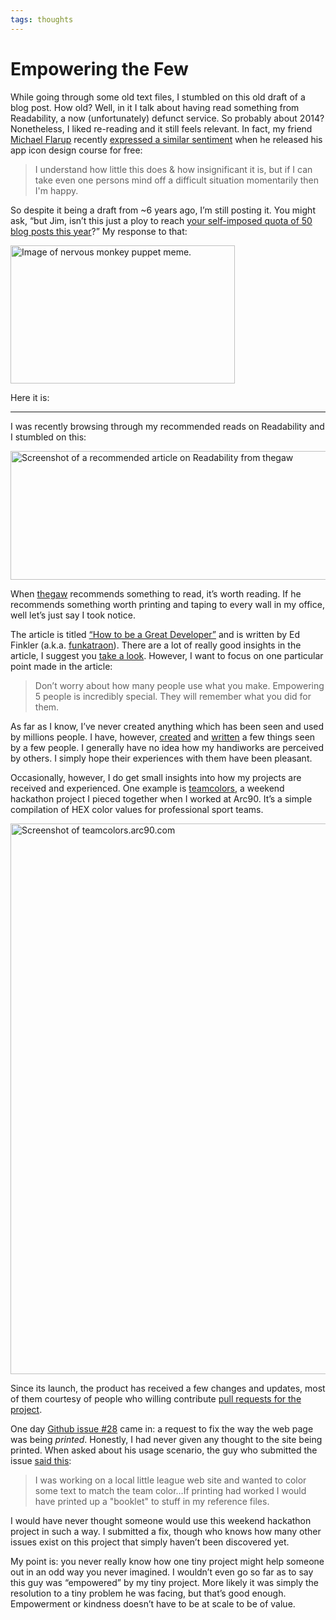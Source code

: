 ```yaml
---
tags: thoughts
---
```


# Empowering the Few

While going through some old text files, I stumbled on this old draft of a blog post. How old? Well, in it I talk about having read something from Readability, a now (unfortunately) defunct service. So probably about 2014? Nonetheless, I liked re-reading and it still feels relevant. In fact, my friend [Michael Flarup](https://twitter.com/flarup) recently [expressed a similar sentiment](https://twitter.com/flarup/status/1240323082474176512?s=20) when he released his app icon design course for free:

> I understand how little this does & how insignificant it is, but if I can take even one persons mind off a difficult situation momentarily then I'm happy.

So despite it being a draft from ~6 years ago, I’m still posting it. You might ask, “but Jim, isn’t this just a ploy to reach [your self-imposed quota of 50 blog posts this year](https://blog.jim-nielsen.com/2020/50-blog-posts-in-2020/)?” My response to that:

<img src="https://cdn.jim-nielsen.com/blog/2020/not-at-scale-cynical-but-right-question.jpg" alt="Image of nervous monkey puppet meme." width="359" height="221" /> 

Here it is:

---

I was recently browsing through my recommended reads on Readability and I stumbled on this:

<img src="https://cdn.jim-nielsen.com/blog/2014/how-to-be-screenshot.png" alt="Screenshot of a recommended article on Readability from thegaw" width="568" height="206" />

When [thegaw](https://twitter.com/thegaw) recommends something to read, it’s worth reading. If he recommends something worth printing and taping to every wall in my office, well let’s just say I took notice.

The article is titled [“How to be a Great Developer”](https://the-pastry-box-project.net/ed-finkler/2014-january-6) and is written by Ed Finkler (a.k.a. [funkatraon](https://twitter.com/funkatron)). There are a lot of really good insights in the article, I suggest you [take a look]((https://the-pastry-box-project.net/ed-finkler/2014-january-6)). However, I want to focus on one particular point made in the article:

> Don’t worry about how many people use what you make. Empowering 5 people is incredibly special. They will remember what you did for them.

As far as I know, I’ve never created anything which has been seen and used by millions people. I have, however, [created](http://jim-nielsen.com/#recent-projects) and [written](http://jim-nielsen.com/#published-articles) a few things seen by a few people. I generally have no idea how my handiworks are perceived by others. I simply hope their experiences with them have been pleasant. 

Occasionally, however, I do get small insights into how my projects are received and experienced. One example is [teamcolors](https://teamcolors.jim-nielsen.com), a weekend hackathon project I pieced together when I worked at Arc90. It’s a simple compilation of HEX color values for professional sport teams.

<img src="https://cdn.jim-nielsen.com/blog/2014/teamcolors-screenshot.png" alt="Screenshot of teamcolors.arc90.com" width="800" height="881" />

Since its launch, the product has received a few changes and updates, most of them courtesy of people who willing contribute [pull requests for the project](https://github.com/arc90/teamcolors/pulls).   

One day [Github issue #28](https://github.com/arc90/teamcolors/issues/28) came in: a request to fix the way the web page was being *printed*. Honestly, I had never given any thought to the site being printed. When asked about his usage scenario, the guy who submitted the issue [said this](https://github.com/arc90/teamcolors/issues/28#issuecomment-40719405):

> I was working on a local little league web site and wanted to color some text to match the team color…If printing had worked I would have printed up a "booklet" to stuff in my reference files.

I would have never thought someone would use this weekend hackathon project in such a way. I submitted a fix, though who knows how many other issues exist on this project that simply haven’t been discovered yet.

My point is: you never really know how one tiny project might help someone out in an odd way you never imagined. I wouldn’t even go so far as to say this guy was “empowered” by my tiny project. More likely it was simply the resolution to a tiny problem he was facing, but that’s good enough. Empowerment or kindness doesn’t have to be at scale to be of value.


